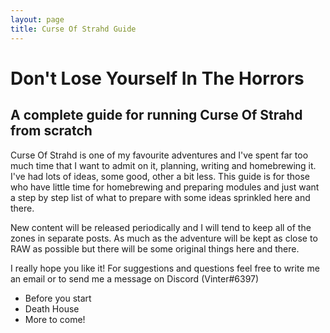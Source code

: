 ```yaml
---
layout: page
title: Curse Of Strahd Guide
---
```


# Don't Lose Yourself In The Horrors
## A complete guide for running Curse Of Strahd from scratch

Curse Of Strahd is one of my favourite adventures and I've spent far too much time that I want to admit on it, planning, writing and homebrewing it.  I've had lots of ideas, some good, other a bit less. This guide is for those who have little time for homebrewing and preparing modules and just want a step by step list of what to prepare with some ideas sprinkled here and there. 

New content will be released periodically and I will tend to keep all of the zones in separate posts. As much as the adventure will be kept as close to RAW as possible but there will be some original things here and there.

I really hope you like it! For suggestions and questions feel free to write me an email or to send me a message on Discord (Vinter#6397)

 - Before you start
 - Death House
 - More to come!

